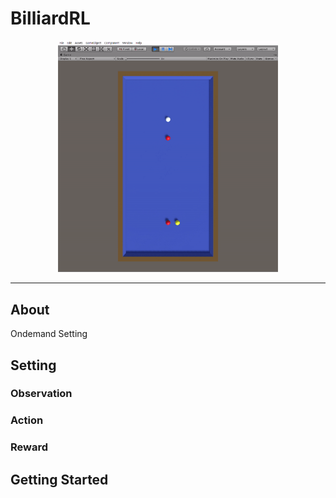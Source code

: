 # BilliardRL

<p align="center">
    <img src="./resrc/billiardRL.gif" width=70%>
</p>

---
## About
Ondemand Setting

## Setting

### Observation

### Action

### Reward

## Getting Started

